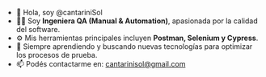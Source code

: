 - 👋 Hola, soy @cantariniSol
- 👩‍💻 Soy **Ingeniera QA (Manual & Automation)**, apasionada por la calidad del software.
- ⚙️ Mis herramientas principales incluyen **Postman, Selenium y Cypress**.
- 🌱 Siempre aprendiendo y buscando nuevas tecnologías para optimizar los procesos de prueba.
- 📫 Podés contactarme en: cantarinisol@gmail.com

<!---
cantariniSol/cantariniSol is a ✨ special ✨ repository because its `README.md` (this file) appears on your GitHub profile.
You can click the Preview link to take a look at your changes.
--->
